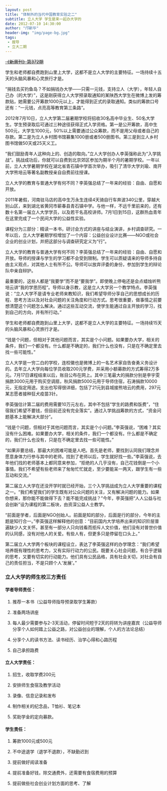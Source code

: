 ```yaml
---
layout: post
title: "体制外的当代中国教育实验之二"
subtitle: 立人大学 学生是来一起办大学的
date: 2012-07-10 14:30:00
author: "邝新华"
header-img: "img/page-bg.jpg"
tags:
 - 报导
 - 立大二期
---
```


~~[《新周刊》第372期](http://www.neweekly.com.cn/newsview.php?id=4260)~~

学生和老师都自费跑到山里上大学，这都不是立人大学的主要特征。一场持续十五天的头脑风暴和心灵旅行才是。

“捐钱去买钓鱼岛？不如捐钱办大学——只需一元钱，支持立人（大学），年轻人自己办（的大学）”，这是刚获得立人大学预录取通知的某陕西大学生在微博上发的筹款贴，她需要公开筹款1000元以上，才能得到正式的录取通知。类似的筹款口号还有：“一元钱，点亮高等教育第三条路”。

2012年7月10日，立人大学第二届暑期学校将招收30名高中毕业生、50名大学生。学生预录取后可通过三种途径获得正式入学资格。第一是公开筹款，高中生500元，大学生1000元，50%以上需要通过公众筹款，而不是用父母或者自己的存款。第二是为立人乡村图书馆募集1000册或者500册图书。第三是到立人乡村图书馆做50天或25天义工。

“我们鼓励青年人这种向上的、创造的取向。”立人大学创办人李英强称此为“入学挑战”。挑战成功后，你就可以自费到北京郊区参加为期半个月的暑期学校。一年以前，立人大学暑期学校在湖北省青石镇中学首次举办，吸引了清华大学刘瑜、南开大学熊培云等著名副教授亲自自费前往授课。

立人大学的教育与普通大学有何不同？李英强总结了一年来的经验：自由、自愿和开放。

2011年暑假，河南驻马店的高中生万永生连续4天骑自行车奔波340公里，穿越大别山区，来到湖北省黄冈市蕲春县青石镇中学。与他一样，不远千里前来的，还有数十名第一届立人大学学员，以及若干名高校讲师。7月1日到15日，这群热血青年在这里完成了一个民间大学的公益性实验。

课程分为三部分：精读一本书，研讨会方式的讲座与结业演讲，乡村调查研究。一年以后，立人大学暑期学校增加了一个内容：公益创业设计比赛——NGO或社会企业的创业计划，并把这部分与调查研究定义为“行”。

立人大学的教育与普通大学有何不同？李英强总结了一年来的经验：自由、自愿和开放。导师的授课与学生的学习都不会受到限制。学生可以质疑请来的导师多持自由主义观点，对其他人士有所不公。导师可以放弃评委的身份，参加到学生的辩论队中亲自辩护。

最重要的，这些人都是“我要学”而不是“要我学”。即使晚上停电还是会点蜡烛听熊培云讲“我的学思历程”。导师以身示教，这是立人大学另一个教学特点。李英强说：“立人大学不是请专业老师来教知识，我们希望导师分享自己的思想成长的历程、思考方法以及对社会问题的关注角度和行动方式。思考很重要，做事情之前要想清楚这个问题怎么解决。通过这些互动交流，使学生能通过自主开放的学习，找到自己的方向，并有所行动。”

学生和老师都自费跑到山里上大学，这都不是立人大学的主要特征。一场持续15天的头脑风暴和心灵旅行才是。

“钱是个问题，但相对于其他问题而言，其实是个小问题。如果要办大学，相关的条件，我们一个都没有。什么都是不确定的，我们什么也没有，只是在不确定里去找一些可能性。”

立人大学是一穷二白的学校，连校徽也是微博上的一名艺术家自告奋勇义务设计的。去年立人大学向每位学员收取200元学费，并采用小额募款的方式筹得2万多元。7月17日课程结束以后，账目公布在网上。其中三笔最大的捐款分别是李宇雯捐款3000元用于购买空调扇，秋风捐款5000元用于导师住宿，石涛捐款10000元，无指定用途。支出也写得很详细，包括了21元到县城接熊培云的费用，297元某志愿者接种狂犬疫苗3针。

李英强估计第二届的费用需要10万元左右，其中不包括“学生的路费和饭费”，“住宿我们希望不要钱，但目前还没有完全落实”。通过入学挑战筹款的方式，“资金问题基本上能解决大部分”。

“钱是个问题，但相对于其他问题而言，其实是个小问题。”李英强说，“困难？其实没有什么困难。如果要办大学，相关的条件，我们一个都没有。什么都是不确定的，我们什么也没有，只是在不确定里去找一些可能性。”

“如果非要总结，那最大的困难可能是人吧。首先是老师，要找到认同我们理念并愿意身体力行参与其中的老师。找到了老师以后，学生就好找一些。”李英强说，去年他们找的老师基本上都同意来参加，“拒绝的人几乎没有，自己花钱倒是一个小事情。我们不希望有些老师来了匆匆忙忙就走，至少要能呆一两天，跟学生有一些互动和交流。”

第二届立人大学在还没开学时就已经开始，三个入学挑战成为立人大学重要的课程之一。“我们希望我们的学生既有对公众问题的关注，又有解决问题的能力。如果你想来，那你能不能做得下去？能不能完成挑战？”今年，李英强把“人人公益与社会创新”设为课程的第二板块，由资深公益人士教学。

“前面是学者，后面是NGO创始人。前面是知的部分，后面是行的部分，今年的主题是知行合一。”李英强这样解释他的创意：“目前国内大学培养出来的知识阶层普遍缺少人文关怀。甚至有一部分人只向钱看而拒斥人文价值，他们没有对普世价值的认同感，没有对他人的关爱。有些人有，但更多只是停留在口头上。”

第二届立人大学两个板块的课程设立，表达了李英强这样的办学理念：“我们希望培养既有理性的思考力，又有实际行动力的公民。既要关心社会问题，有合乎逻辑的思考，又要有切实的行动能力。他们具有公民品格，具有社会关切，对社会有自己的责任担当，不是只顾个人‘发展’。”

### 立人大学的师生校三方责任

#### 学者导师责任：

1. 推荐一本书（公益导师指导预录取学生筹款）

2. 准备两场讲座

3. 每人最少需要参与2-3天活动，停留时间短于2天的将转为讲座嘉宾（公益导师分享个人如何踏上公益之路，对公益创业的理解，个人的方法论总结）

4. 分享个人的读书方法、读书经历、治学心得和心路历程

5. 自己承担路费 　

#### 立人大学责任：

1. 招生，收取学费200元

2. 安排师生食宿及教学活动

3. 录像、信息记录和发布

4. 制作相关的纪念品，T恤衫、笔记本

5. 奖助学金的定向募款。 　　

#### 学生责任：

1. 筹款1000元或500元

2. 不中途退学（退学不退款），不缺勤迟到

3. 提前做好阅读准备

4. 提前准备好钱，除交通费外，还需要有食宿费用的预算

5. 提前做些社会创业计划方面的思考、了解
